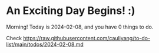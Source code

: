 # An Exciting Day Begins! :)

Morning! Today is 2024-02-08, and you have 0 things to do.

Check https://raw.githubusercontent.com/cauliyang/to-do-list/main/todos/2024-02-08.md